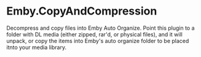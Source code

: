 # Emby.CopyAndCompression
Decompress and copy files into Emby Auto Organize.
Point this plugin to a folder with DL media (either zipped, rar'd, or physical files), and it will unpack, or copy the items into Emby's auto organize folder to be placed itnto your media library.
